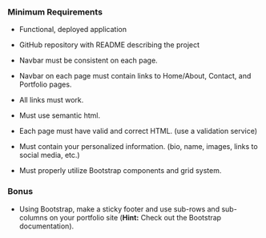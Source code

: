 
### Minimum Requirements

* Functional, deployed application
<!--site is funcitonal-->
* GitHub repository with README describing the project
<!--uploaded to github the project will be used a reference page.
it had functional buttons and links to different html files, has one master css files. Only issue is the portfolio page which got abstracted differently than other pages and i cannot seem to find the diference in code for basic elements. Tried sticky footer with a bostrap navbar and the java script button moves it as well, not ideal. Overall its functional but not ideal needs more improvement-->
* Navbar must be consistent on each page.
<!--consistent in functionality but not format wise in portfolio page// couldnt figure out why-->

* Navbar on each page must contain links to Home/About, Contact, and Portfolio pages.
<!--links fully functional except github and linked in, they where added to the footer for fun-->
* All links must work.
<!--top navbar links work-->

* Must use semantic html.
<!--semantic html used and positioned accordingly-->
* Each page must have valid and correct HTML. (use a validation service)
<!--not html errors found-->
* Must contain your personalized information. (bio, name, images, links to social media, etc.)
<!--personlized to my best kowledge-->
* Must properly utilize Bootstrap components and grid system.
<!--tried to comlete project mainly off bootstrap and bootstrap only, used google fonts as well-->

### Bonus

* Using Bootstrap, make a sticky footer and use sub-rows and sub-columns on your portfolio site (**Hint:** Check out the Bootstrap documentation).
<!--sticky footer used but could not figure out how to keep it from overlapping in media view-->



